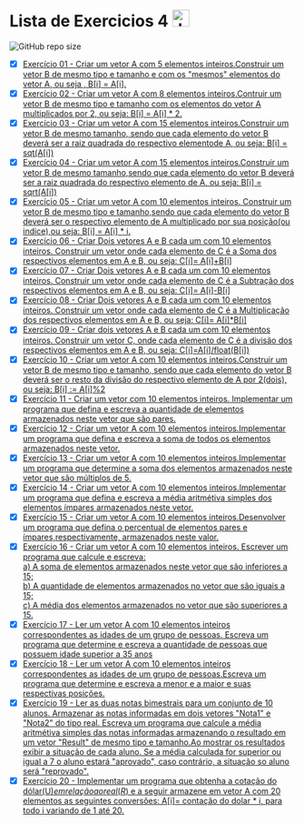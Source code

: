  # Lista de Exercicios 4 <img align="" alt="Java" height="30" width="" src="https://cdn.jsdelivr.net/gh/devicons/devicon/icons/java/java-original.svg"/>
![GitHub repo size](https://img.shields.io/github/repo-size/Giovani-Gomes/Exercicio_4-Java)
 - [x] [Exercício 01 - Criar um vetor A com 5 elementos inteiros.Construir um vetor B de mesmo tipo e tamanho e com os "mesmos" elementos do vetor A, ou seja , B[i] = A[i]. ](https://github.com/Giovani-Gomes/Exercicio_4-Java/tree/main/Exerc%C3%ADcio%2001)
 - [x] [Exercício 02 - Criar um vetor A com 8 elementos inteiros.Contruir um vetor B de mesmo tipo e tamanho com os elementos do vetor A multiplicados por 2, ou seja: B[i] = A[i] * 2.](https://github.com/Giovani-Gomes/Exercicio_4-Java/tree/main/Exerc%C3%ADcio%2002)
 - [x] [Exercício 03 - Criar um vetor A com 15 elementos inteiros.Construir um vetor B de mesmo tamanho, sendo que cada elemento do vetor B deverá ser a raiz quadrada do respectivo elementode A, ou seja: B[i] = sqt(A[i]) ](https://github.com/Giovani-Gomes/Exercicio_4-Java/tree/main/Exerc%C3%ADcio%2003)
 - [x] [Exercício 04 - Criar um vetor A com 15 elementos inteiros.Construir um vetor B de mesmo tamanho,sendo que cada elemento do vetor B deverá ser a raiz quadrada do respectivo elemento de A, ou seja: B[i] = sqrt(A[i]) ](https://github.com/Giovani-Gomes/Exercicio_4-Java/tree/main/Exerc%C3%ADcio%2004)
 - [x] [Exercício 05 - Criar um vetor A com 10 elementos inteiros. Construir um vetor B de mesmo tipo e tamanho,sendo que cada elemento do vetor B deverá ser o respectivo elemento de A multiplicado por sua posição(ou indice),ou seja: B[i] = A[i] * i. ](https://github.com/Giovani-Gomes/Exercicio_4-Java/tree/main/Exerc%C3%ADcio%2005)
 - [x] [Exercício 06 - Criar Dois vetores A e B cada um com 10 elementos inteiros. Construir um vetor onde cada elemento de C é a Soma dos respectivos elementos em A e B, ou seja: C[i]= A[i]+B[i]](https://github.com/Giovani-Gomes/Exercicio_4-Java/tree/main/Exerc%C3%ADcio%2006)
 - [x] [Exercício 07 - Criar Dois vetores A e B cada um com 10 elementos inteiros. Construir um vetor onde cada elemento de C é a Subtração dos respectivos elementos em A e B, ou seja: C[i]= A[i]-B[i]](https://github.com/Giovani-Gomes/Exercicio_4-Java/tree/main/Exerc%C3%ADcio%2007)
 - [x] [Exercício 08 - Criar Dois vetores A e B cada um com 10 elementos inteiros. Construir um vetor onde cada elemento de C é a Multiplicação dos respectivos elementos em A e B, ou seja: C[i]= A[i]*B[i]](https://github.com/Giovani-Gomes/Exercicio_4-Java/tree/main/Exerc%C3%ADcio%2008)
 - [x] [Exercício 09 - Criar dois vetores A e B cada um com 10 elementos inteiros. Construir um vetor C, onde cada elemento de C é a divisão dos respectivos elementos em A e B, ou seja: C[i]=A[i]/float(B[i])](https://github.com/Giovani-Gomes/Exercicio_4-Java/tree/main/Exerc%C3%ADcio%2009)
 - [x] [Exercício 10 - Criar um vetor A com 10 elementos inteiros.Construir um vetor B de mesmo tipo e tamanho, sendo que cada elemento do vetor B deverá ser o resto da divisão do respectivo elemento de A por 2(dois), ou seja: B[i] := A[i]%2](https://github.com/Giovani-Gomes/Exercicio_4-Java/tree/main/Exerc%C3%ADcio%2010)
 - [x] [Exercício 11 - Criar um vetor com 10 elementos inteiros. Implementar um programa que defina e escreva a quantidade de elementos armazenados neste vetor que são pares.](https://github.com/Giovani-Gomes/Exercicio_4-Java/tree/main/Exerc%C3%ADcio%2011)
 - [x] [Exercício 12 - Criar um vetor A com 10 elementos inteiros.Implementar um programa que defina e escreva a soma de todos os elementos armazenados neste vetor.](https://github.com/Giovani-Gomes/Exercicio_4-Java/tree/main/Exerc%C3%ADcio%2012)
 - [x] [Exercício 13 - Criar um vetor A com 10 elementos inteiros.Implementar um programa que determine a soma dos elementos armazenados neste vetor que são múltiplos de 5.](https://github.com/Giovani-Gomes/Exercicio_4-Java/tree/main/Exerc%C3%ADcio%2013)
 - [x] [Exercício 14 - Criar um vetor A com 10 elementos inteiros.Implementar um programa que defina e escreva a média aritmétiva simples dos elementos ímpares armazenados neste vetor.](https://github.com/Giovani-Gomes/Exercicio_4-Java/tree/main/Exerc%C3%ADcio%2014)
 - [x] [Exercício 15 - Criar um vetor A com 10 elementos inteiros.Desenvolver um programa que defina o percentual de elementos pares e ímpares,respectivamente, armazenados neste valor.](https://github.com/Giovani-Gomes/Exercicio_4-Java/tree/main/Exerc%C3%ADcio%2015)
 - [x] [Exercício 16 - Criar um vetor A com 10 elementos inteiros. Escrever um programa que calcule e escreva: <br> a) A soma de elementos armazenados neste vetor que são inferiores a 15;<br> b) A quantidade de elementos armazenados no vetor que são iguais a 15; <br> c) A média dos elementos armazenados no vetor que são superiores a 15.](https://github.com/Giovani-Gomes/Exercicio_4-Java/tree/main/Exerc%C3%ADcio%2016)
 - [x] [Exercício 17 - Ler um vetor A com 10 elementos inteiros correspondentes as idades de um grupo de pessoas. Escreva um programa que determine e escreva a quantidade de pessoas que possuem idade superior a 35 anos](https://github.com/Giovani-Gomes/Exercicio_4-Java/tree/main/Exerc%C3%ADcio%2017)
 - [x] [Exercício 18 - Ler um vetor A com 10 elementos inteiros correspondentes as idades de um grupo de pessoas.Escreva um programa que determine e escreva a menor e a maior e suas respectivas posições.](https://github.com/Giovani-Gomes/Exercicio_4-Java/tree/main/Exerc%C3%ADcio%2018)
 - [x] [Exercício 19 - Ler as duas notas bimestrais para um conjunto de 10 alunos. Armazenar as notas informadas em dois vetores "Nota1" e "Nota2" do tipo real. Escreva um programa que calcule a média aritmétiva simples das notas informadas armazenando o resultado em um vetor "Result" de mesmo tipo e tamanho.Ao mostrar os resultados exibir a situação de cada aluno. Se a média calculada for superior ou igual a 7 o aluno estará "aprovado", caso contrário, a situação so aluno será "reprovado".](https://github.com/Giovani-Gomes/Exercicio_4-Java/tree/main/Exerc%C3%ADcio%2019)
 - [x] [Exercício 20 - Implementar um programa que obtenha a cotação do dólar(U$) em relação ao real (R$) e a seguir armazene em vetor A com 20 elementos as seguintes conversões: A[i]= contação do dolar * i, para todo i variando de 1 até 20.](https://github.com/Giovani-Gomes/Exercicio_4-Java/tree/main/Exerc%C3%ADcio%2020)
